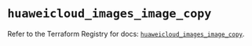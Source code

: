 # `huaweicloud_images_image_copy`

Refer to the Terraform Registry for docs: [`huaweicloud_images_image_copy`](https://registry.terraform.io/providers/huaweicloud/huaweicloud/1.71.1/docs/resources/images_image_copy).
